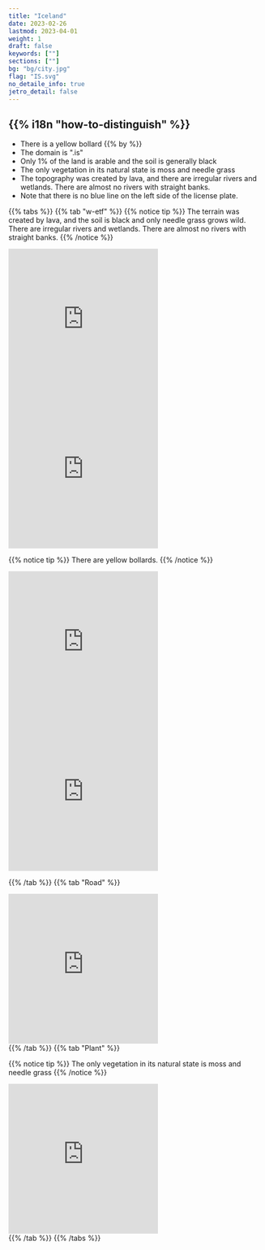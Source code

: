 ```yaml
---
title: "Iceland"
date: 2023-02-26
lastmod: 2023-04-01
weight: 1
draft: false
keywords: [""]
sections: [""]
bg: "bg/city.jpg"
flag: "IS.svg"
no_detaile_info: true
jetro_detail: false
---
```



<div class="main-desciption country-description">
    <h2 class="section-title">{{% i18n "how-to-distinguish" %}}</h2>
    <ul class="rule-list">
        <li>There is a <span class="quiz">yellow bollard</span> {{% by %}}</li>
        <li>The domain is <span class="quiz">".is"</span> </li>
        <li>Only 1% of the land is arable and the soil is generally <span class="quiz">black</span></li>
        <li>The only vegetation in its natural state is <span class="quiz">moss and needle grass</span></li>
        <li>The topography was created by lava, and there are irregular rivers and wetlands. There are almost no rivers with straight banks.</li>
        <li>Note that there is no blue line on the left side of the license plate.</li>
    </ul>
</div>


{{% tabs  %}}
{{% tab "w-etf" %}}
{{% notice tip %}}
The terrain was created by lava, and the soil is black and only needle grass grows wild. There are irregular rivers and wetlands. There are almost no rivers with straight banks.
{{% /notice %}}
<div class="googlemap-if">
<iframe src="https://www.google.com/maps/embed?pb=!4v1681046894334!6m8!1m7!1sRzTciVgx26gnHPgfNmPCOQ!2m2!1d65.4814547383635!2d-20.44760663786336!3f332.34064822768033!4f-11.309445519364033!5f0.7820865974627469" width="295" height="295" style="border:0;" allowfullscreen="" loading="lazy" referrerpolicy="no-referrer-when-downgrade"></iframe>
<iframe src="https://www.google.com/maps/embed?pb=!4v1681046715413!6m8!1m7!1s15ngz1DaHwg6Fxgz_Sn9rg!2m2!1d65.03385533950039!2d-14.60018371978511!3f267.4992336347642!4f-10.343061182729315!5f1.5162039588915905" width="295" height="295" style="border:0;" allowfullscreen="" loading="lazy" referrerpolicy="no-referrer-when-downgrade"></iframe>
</div>


{{% notice tip %}}
There are <span class="quiz">yellow</span> bollards.
{{% /notice %}}
<div class="googlemap-if">
<iframe src="https://www.google.com/maps/embed?pb=!4v1681046956101!6m8!1m7!1sXI7bCDrVgXTsV76DWrdw1g!2m2!1d64.47615465744332!2d-14.49622641512799!3f303.33023648981043!4f-14.483354070616116!5f3.325193203789971" width="295" height="295" style="border:0;" allowfullscreen="" loading="lazy" referrerpolicy="no-referrer-when-downgrade"></iframe>
<iframe src="https://www.google.com/maps/embed?pb=!4v1681046784166!6m8!1m7!1slS3ha32HmGjhVi9gyQWoiw!2m2!1d64.66931737758954!2d-21.68751606949348!3f9.923307920669943!4f-28.405388925058112!5f2.91162630827399" width="295" height="295" style="border:0;" allowfullscreen="" loading="lazy" referrerpolicy="no-referrer-when-downgrade"></iframe>
</div>

{{% /tab %}}
{{% tab "Road" %}}
<div class="googlemap-if">
<iframe src="https://www.google.com/maps/embed?pb=!4v1681046931645!6m8!1m7!1sh2wQaymPMFFX85UI1Ob6TQ!2m2!1d64.47604090738368!2d-14.49618073734571!3f158.88383826148194!4f-3.0972084823761037!5f3.325193203789971" width="295" height="295" style="border:0;" allowfullscreen="" loading="lazy" referrerpolicy="no-referrer-when-downgrade"></iframe>
</div>
{{% /tab %}}
{{% tab "Plant" %}}

{{% notice tip %}}
The only vegetation in its natural state is <span class="quiz">moss and needle grass</span>
{{% /notice %}}

<div class="googlemap-if">
<iframe src="https://www.google.com/maps/embed?pb=!4v1681046894334!6m8!1m7!1sRzTciVgx26gnHPgfNmPCOQ!2m2!1d65.4814547383635!2d-20.44760663786336!3f332.34064822768033!4f-11.309445519364033!5f0.7820865974627469" width="295" height="295" style="border:0;" allowfullscreen="" loading="lazy" referrerpolicy="no-referrer-when-downgrade"></iframe>
</div>
{{% /tab %}}
{{% /tabs %}}
